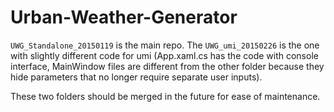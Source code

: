# Urban-Weather-Generator
```UWG_Standalone_20150119``` is the main repo. The ```UWG_umi_20150226``` is the one with slightly different code for umi (App.xaml.cs has the code with console interface, MainWindow files are different from the other folder because they hide parameters that no longer require separate user inputs).

These two folders should be merged in the future for ease of maintenance. 